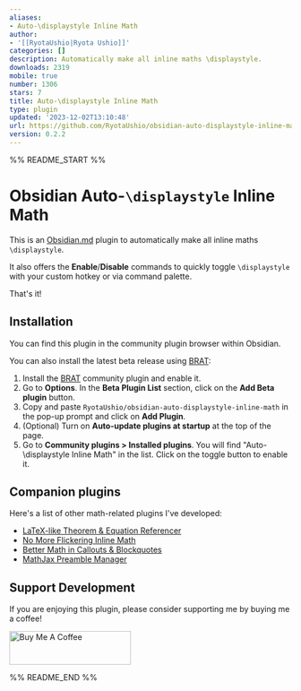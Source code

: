 ```yaml
---
aliases:
- Auto-\displaystyle Inline Math
author:
- '[[RyotaUshio|Ryota Ushio]]'
categories: []
description: Automatically make all inline maths \displaystyle.
downloads: 2319
mobile: true
number: 1306
stars: 7
title: Auto-\displaystyle Inline Math
type: plugin
updated: '2023-12-02T13:10:48'
url: https://github.com/RyotaUshio/obsidian-auto-displaystyle-inline-math
version: 0.2.2
---
```


%% README_START %%

# Obsidian Auto-`\displaystyle` Inline Math

This is an [Obsidian.md](https://obsidian.md) plugin to automatically make all inline maths `\displaystyle`.

It also offers the **Enable**/**Disable** commands to quickly toggle `\displaystyle` with your custom hotkey or via command palette.

That's it!

## Installation

You can find this plugin in the community plugin browser within Obsidian.

You can also install the latest beta release using [BRAT](https://github.com/TfTHacker/obsidian42-brat):

1.  Install the [BRAT](obsidian://show-plugin?id=obsidian42-brat) community plugin and enable it.
2.  Go to **Options**. In the **Beta Plugin List** section, click on the **Add Beta plugin** button.
3.  Copy and paste `RyotaUshio/obsidian-auto-displaystyle-inline-math` in the pop-up prompt and click on **Add Plugin**.
4.  (Optional) Turn on **Auto-update plugins at startup** at the top of the page.
5.  Go to **Community plugins > Installed plugins**. You will find "Auto-\\displaystyle Inline Math" in the list. Click on the toggle button to enable it.

## Companion plugins

Here's a list of other math-related plugins I've developed:

- [LaTeX-like Theorem & Equation Referencer](https://github.com/RyotaUshio/obsidian-latex-theorem-equation-referencer)
- [No More Flickering Inline Math](https://github.com/RyotaUshio/obsidian-inline-math)
- [Better Math in Callouts & Blockquotes](https://github.com/RyotaUshio/obsidian-math-in-callout)
- [MathJax Preamble Manager](https://github.com/RyotaUshio/obsidian-mathjax-preamble-manager)

## Support Development

If you are enjoying this plugin, please consider supporting me by buying me a coffee!

<a href="https://www.buymeacoffee.com/ryotaushio" target="_blank"><img src="https://cdn.buymeacoffee.com/buttons/v2/default-yellow.png" alt="Buy Me A Coffee" style="height: 60px !important;width: 217px !important;" ></a>


%% README_END %%